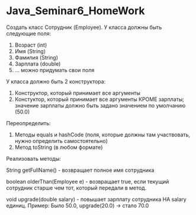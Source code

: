 # Java_Seminar6_HomeWork

Создать класс Сотрудник (Employee).
У класса должны быть следующие поля:
1. Возраст (int)
2. Имя (String)
3. Фамилия (String)
4. Зарплата (double)
5. ... можно придумать свои поля

У класса должно быть 2 конструктора:
1. Конструктор, который принимает все аргументы
2. Констуктор, который принимает все аргументы КРОМЕ зарплаты; значение зарплаты должно быть задано значением по умолчанию (50.0)

Переопределить:
1. Методы equals и hashCode (поля, которые должны там участвовать, нужно определить самостоятельно)
2. Метод toString (в любом формате)

Реализовать методы:

String getFullName() - возвращает полное имя сотрудника

boolean olderThan(Employee e) - возвращает true, если текущий сотрудник старше чем тот, который передали в метод.

void upgrade(double salary) - повышает зарплату сотрудника НА salary единиц. Пример: Было 50.0, upgrade(20.0) -> стало 70.0
